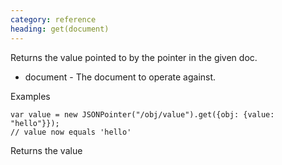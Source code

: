 ```yaml
--- 
category: reference
heading: get(document)
---
```


Returns the value pointed to by the pointer in the given doc.

* document - The document to operate against.

Examples

    var value = new JSONPointer("/obj/value").get({obj: {value: "hello"}});
    // value now equals 'hello'

Returns the value

